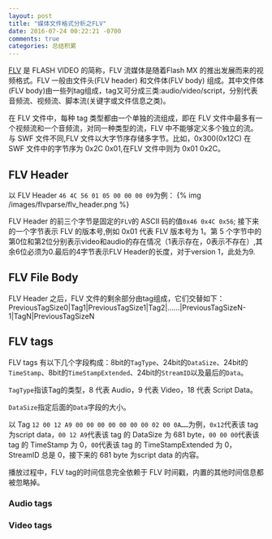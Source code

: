 ```yaml
---
layout: post
title: "媒体文件格式分析之FLV"
date: 2016-07-24 00:22:21 -0700
comments: true
categories: 总结积累
---
```


[FLV](https://en.wikipedia.org/wiki/Flash_Video) 是 FLASH VIDEO 的简称，FLV 流媒体是随着Flash MX 的推出发展而来的视频格式。FLV 一般由文件头(FLV header) 和文件体(FLV body) 组成。其中文件体(FLV body)由一些列tag组成，tag又可分成三类:audio/video/script，分别代表音频流、视频流、脚本流(关键字或文件信息之类)。
<!--more-->
在 FLV 文件中，每种 tag 类型都由一个单独的流组成，即在 FLV 文件中最多有一个视频流和一个音频流，对同一种类型的流，FLV 中不能够定义多个独立的流。
与 SWF 文件不同,FLV 文件以大字节序存储多字节。比如，0x300(0x12C) 在 SWF 文件中的字节序为 0x2C 0x01,在FLV 文件中则为 0x01 0x2C。

## FLV Header
以 FLV Header `46 4C 56 01 05 00 00 00 09`为例：
{% img /images/flvparse/flv_header.png %}

FLV Header 的前三个字节是固定的`FLV`的 ASCII 码的值`0x46 0x4C 0x56`; 接下来的一个字节表示 FLV 的版本号,例如 0x01 代表 FLV 版本号为 1。第 5 个字节中的第0位和第2位分别表示video和audio的存在情况（1表示存在，0表示不存在）,其余6位必须为0.最后的4字节表示FLV Header的长度，对于version 1，此处为9.
## FLV File Body
FLV Header 之后，FLV 文件的剩余部分由tag组成，它们交替如下：
PreviousTagSize0|Tag1|PreviousTagSize1|Tag2|……|PreviousTagSizeN-1|TagN|PreviousTagSizeN

## FLV tags
FLV tags 有以下几个字段构成：8bit的`TagType`、24bit的`DataSize`、24bit的`TimeStamp`、8bit的`TimeStampExtended`、24bit的`StreamID`以及最后的`Data`。

`TagType`指该Tag的类型，8 代表 Audio，9 代表 Video，18 代表 Script Data。

`DataSize`指定后面的`Data`字段的大小。

以 Tag `12 00 12 A9 00 00 00 00 00 00 00 02 00 0A……`为例，`0x12`代表该 tag 为script data，`00 12 A9`代表该 tag 的 DataSize 为 681 byte，`00 00 00`代表该 tag 的 TimeStamp 为 0，`00`代表该 tag 的 TimeStampExtended 为 0，StreamID 总是 0，接下来的 681 byte 为script data 的内容。

播放过程中，FLV tag的时间信息完全依赖于 FLV 时间戳，内置的其他时间信息都被忽略掉。

### Audio tags
### Video tags

